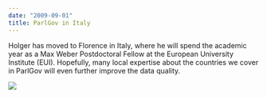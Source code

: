 ```yaml
---
date: "2009-09-01"
title: ParlGov in Italy
---
```


Holger has moved to Florence in Italy, where he will spend the academic year as a Max Weber Postdoctoral Fellow at the European University Institute (EUI). Hopefully, many local expertise about the countries we cover in ParlGov will even further improve the data quality.

![](/images/parliament-netherlands.jpg)
